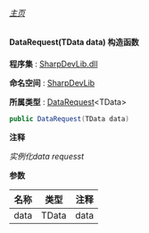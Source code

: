 ###### [主页](./Index.md "主页")

#### DataRequest(TData data) 构造函数

**程序集** : [SharpDevLib.dll](./SharpDevLib.assembly.md "SharpDevLib.dll")

**命名空间** : [SharpDevLib](./SharpDevLib.namespace.md "SharpDevLib")

**所属类型** : [DataRequest](./SharpDevLib.DataRequest.1.md "DataRequest")\<TData\>

``` csharp
public DataRequest(TData data)
```
**注释**

*实例化data requesst*


**参数**

|名称|类型|注释|
|---|---|---|
|data|TData|data|


